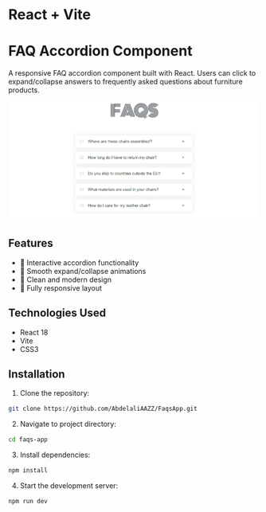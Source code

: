 # React + Vite

# FAQ Accordion Component

A responsive FAQ accordion component built with React. Users can click to expand/collapse answers to frequently asked questions about furniture products.

![FAQ Accordion Preview](./preview.png)[](./prewiew2.png)

## Features

- 🎯 Interactive accordion functionality
- 💫 Smooth expand/collapse animations
- 🎨 Clean and modern design
- 📱 Fully responsive layout


## Technologies Used

- React 18
- Vite
- CSS3

## Installation

1. Clone the repository:
```bash
git clone https://github.com/AbdelaliAAZZ/FaqsApp.git 
```
2. Navigate to project directory:
```bash
cd faqs-app
```
3. Install dependencies:
 ```bash
npm install
``` 
4. Start the development server:
```bash
npm run dev
```   
